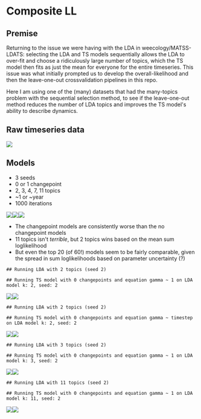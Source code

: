 Composite LL
================

Premise
-------

Returning to the issue we were having with the LDA in weecology/MATSS-LDATS: selecting the LDA and TS models sequentially allows the LDA to over-fit and choose a ridiculously large number of topics, which the TS model then fits as just the mean for everyone for the entire timeseries. This issue was what initially prompted us to develop the overall-likelihood and then the leave-one-out crossvalidation pipelines in this repo.

Here I am using one of the (many) datasets that had the many-topics problem with the sequential selection method, to see if the leave-one-out method reduces the number of LDA topics and improves the TS model's ability to describe dynamics.

Raw timeseries data
-------------------

![](bbsreport_files/figure-markdown_github/load%20and%20plot%20actual%20ts%20data-1.png)

Models
------

-   3 seeds
-   0 or 1 changepoint
-   2, 3, 4, 7, 11 topics
-   ~1 or ~year
-   1000 iterations

![](bbsreport_files/figure-markdown_github/load%20composite%20ll-1.png)![](bbsreport_files/figure-markdown_github/load%20composite%20ll-2.png)![](bbsreport_files/figure-markdown_github/load%20composite%20ll-3.png)

-   The changepoint models are consistently worse than the no changepoint models
-   11 topics isn't *terrible*, but 2 topics wins based on the mean sum loglikelihood
-   But even the top 20 (of 60!) models seem to be fairly comparable, given the spread in sum loglikelihoods based on parameter uncertainty (?)

<!-- -->

    ## Running LDA with 2 topics (seed 2)

    ## Running TS model with 0 changepoints and equation gamma ~ 1 on LDA model k: 2, seed: 2

![](bbsreport_files/figure-markdown_github/2%203%2011%20topic%20LDAS-1.png)![](bbsreport_files/figure-markdown_github/2%203%2011%20topic%20LDAS-2.png)

    ## Running LDA with 2 topics (seed 2)

    ## Running TS model with 0 changepoints and equation gamma ~ timestep on LDA model k: 2, seed: 2

![](bbsreport_files/figure-markdown_github/2%203%2011%20topic%20LDAS-3.png)![](bbsreport_files/figure-markdown_github/2%203%2011%20topic%20LDAS-4.png)

    ## Running LDA with 3 topics (seed 2)

    ## Running TS model with 0 changepoints and equation gamma ~ 1 on LDA model k: 3, seed: 2

![](bbsreport_files/figure-markdown_github/2%203%2011%20topic%20LDAS-5.png)![](bbsreport_files/figure-markdown_github/2%203%2011%20topic%20LDAS-6.png)

    ## Running LDA with 11 topics (seed 2)

    ## Running TS model with 0 changepoints and equation gamma ~ 1 on LDA model k: 11, seed: 2

![](bbsreport_files/figure-markdown_github/2%203%2011%20topic%20LDAS-7.png)![](bbsreport_files/figure-markdown_github/2%203%2011%20topic%20LDAS-8.png)
